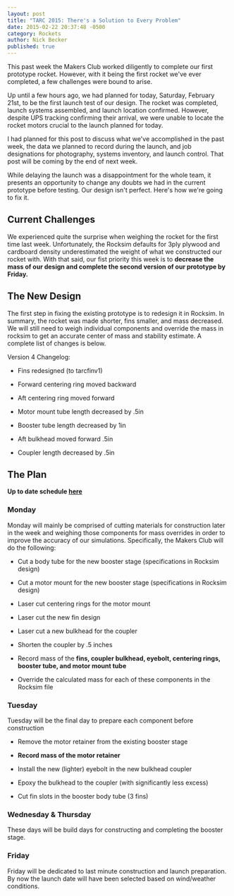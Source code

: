 ```yaml
---
layout: post
title: "TARC 2015: There's a Solution to Every Problem"
date: 2015-02-22 20:37:48 -0500
category: Rockets
author: Nick Becker
published: true
---
```


This past week the Makers Club worked diligently to complete our first prototype rocket. However, with it being the first rocket we've ever completed, a few challenges were bound to arise.



Up until a few hours ago, we had planned for today, Saturday, February 21st, to be the first launch test of our design. The rocket was completed, launch systems assembled, and launch location confirmed. However, despite UPS tracking confirming their arrival, we were unable to locate the rocket motors crucial to the launch planned for today.

I had planned for this post to discuss what we've accomplished in the past week, the data we planned to record during the launch, and job designations for photography, systems inventory, and launch control. That post will be coming by the end of next week.

While delaying the launch was a disappointment for the whole team, it presents an opportunity to change any doubts we had in the current prototype before testing. Our design isn't perfect. Here's how we're going to fix it.

## Current Challenges

We experienced quite the surprise when weighing the rocket for the first time last week. Unfortunately, the Rocksim defaults for 3ply plywood and cardboard density underestimated the weight of what we constructed our rocket with. With that said, our fist priority this week is to **decrease the mass of our design and complete the second version of our prototype by Friday.**



## The New Design

The first step in fixing the existing prototype is to redesign it in Rocksim. In summary, the rocket was made shorter, fins smaller, and mass decreased. We will still need to weigh individual components and override the mass in rocksim to get an accurate center of mass and stability estimate. A complete list of changes is below.





Version 4 Changelog:

* Fins redesigned (to tarcfinv1)

* Forward centering ring moved backward

* Aft centering ring moved forward

* Motor mount tube length decreased by .5in

* Booster tube length decreased by 1in

* Aft bulkhead moved forward .5in

* Coupler length decreased by .5in

## The Plan

**Up to date schedule [here](https://slack-files.com/T03KT7Z5D-F03PMA22V-a79ace770d)**

### Monday

Monday will mainly be comprised of cutting materials for construction later in the week and weighing those components for mass overrides in order to improve the accuracy of our simulations. Specifically, the Makers Club will do the following:

* Cut a body tube for the new booster stage (specifications in Rocksim design)

* Cut a motor mount for the new booster stage (specifications in Rocksim design)

* Laser cut centering rings for the motor mount

* Laser cut the new fin design

* Laser cut a new bulkhead for the coupler

* Shorten the coupler by .5 inches

* Record mass of the **fins, coupler bulkhead, eyebolt, centering rings, booster tube, and motor mount tube**

* Override the calculated mass for each of these components in the Rocksim file

### Tuesday

Tuesday will be the final day to prepare each component before construction

* Remove the motor retainer from the existing booster stage

* **Record mass of the motor retainer**

* Install the new (lighter) eyebolt in the new bulkhead coupler

* Epoxy the bulkhead to the coupler (with significantly less excess)

* Cut fin slots in the booster body tube (3 fins)

### Wednesday & Thursday

These days will be build days for constructing and completing the booster stage.

### Friday

Friday will be dedicated to last minute construction and launch preparation. By now the launch date will have been selected based on wind/weather conditions.
